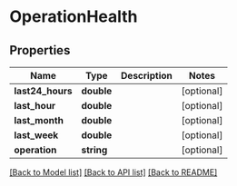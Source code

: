 # OperationHealth

## Properties
Name | Type | Description | Notes
------------ | ------------- | ------------- | -------------
**last24_hours** | **double** |  | [optional] 
**last_hour** | **double** |  | [optional] 
**last_month** | **double** |  | [optional] 
**last_week** | **double** |  | [optional] 
**operation** | **string** |  | [optional] 

[[Back to Model list]](../README.md#documentation-for-models) [[Back to API list]](../README.md#documentation-for-api-endpoints) [[Back to README]](../README.md)


